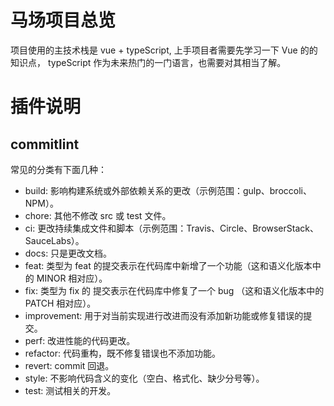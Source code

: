 # 马场项目总览

项目使用的主技术栈是 vue + typeScript, 上手项目者需要先学习一下 Vue 的的知识点， typeScript 作为未来热门的一门语言，也需要对其相当了解。

# 插件说明

## commitlint

常见的分类有下面几种：

- build: 影响构建系统或外部依赖关系的更改（示例范围：gulp、broccoli、NPM）。
- chore: 其他不修改 src 或 test 文件。
- ci: 更改持续集成文件和脚本（示例范围：Travis、Circle、BrowserStack、SauceLabs）。
- docs: 只是更改文档。
- feat: 类型为 feat 的提交表示在代码库中新增了一个功能（这和语义化版本中的 MINOR 相对应）。
- fix: 类型为 fix 的 提交表示在代码库中修复了一个 bug （这和语义化版本中的 PATCH 相对应）。
- improvement: 用于对当前实现进行改进而没有添加新功能或修复错误的提交。
- perf: 改进性能的代码更改。
- refactor: 代码重构，既不修复错误也不添加功能。
- revert: commit 回退。
- style: 不影响代码含义的变化（空白、格式化、缺少分号等）。
- test: 测试相关的开发。
